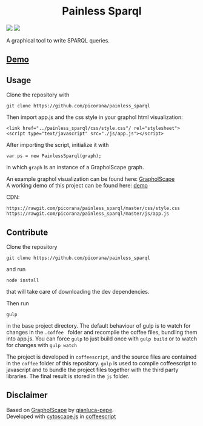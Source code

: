 <div style='text-align: center'><h1><b>Painless Sparql</b></h1></div>

<a class="badge-align" href="https://www.codacy.com/app/picorana/painless_sparql?utm_source=github.com&amp;utm_medium=referral&amp;utm_content=picorana/painless_sparql&amp;utm_campaign=Badge_Grade"><img src="https://api.codacy.com/project/badge/Grade/b728a529586a4a1ba3cb6c1d17471b17"/></a> <img src="https://david-dm.org/picorana/painless_sparql.svg"/>

A graphical tool to write SPARQL queries.

## [Demo](https://picorana.github.io/GrapholScape/)

## Usage
Clone the repository with 

	git clone https://github.com/picorana/painless_sparql

Then import app.js and the css style in your graphol html visualization:
	
	<link href="../painless_sparql/css/style.css"/ rel="stylesheet">
	<script type="text/javascript" src="./js/app.js"></script>

After importing the script, initialize it with

	var ps = new PainlessSparql(graph);
	
in which `graph` is an instance of a GrapholScape graph.

An example graphol visualization can be found here: [GrapholScape](https://gianluca-pepe.github.io/GrapholScape/)   
A working demo of this project can be found here: [demo](https://picorana.github.io/GrapholScape/)

CDN:   
	
	https://rawgit.com/picorana/painless_sparql/master/css/style.css
	https://rawgit.com/picorana/painless_sparql/master/js/app.js


## Contribute

Clone the repository

	git clone https://github.com/picorana/painless_sparql

and run    

	node install

that will take care of downloading the dev dependencies.

Then run
	
	gulp

in the base project directory. The default behaviour of gulp is to watch for changes in the `.coffee ` folder and recompile
the coffee files, bundling them into app.js. You can force `gulp` to just build once with `gulp build` 
or to watch for changes with `gulp watch`

The project is developed in `coffeescript`, and the source files are contained in the `coffee` folder of this repository. `gulp` is used to compile coffeescript to javascript and to bundle the project files together with the third party libraries. The final result is stored in the `js` folder.

## Disclaimer 
Based on [GrapholScape](https://github.com/gianluca-pepe/GrapholScape) by [gianluca-pepe](https://github.com/gianluca-pepe).   
Developed with [cytoscape.js](http://js.cytoscape.org) in [coffeescript](http://coffeescript.org)
